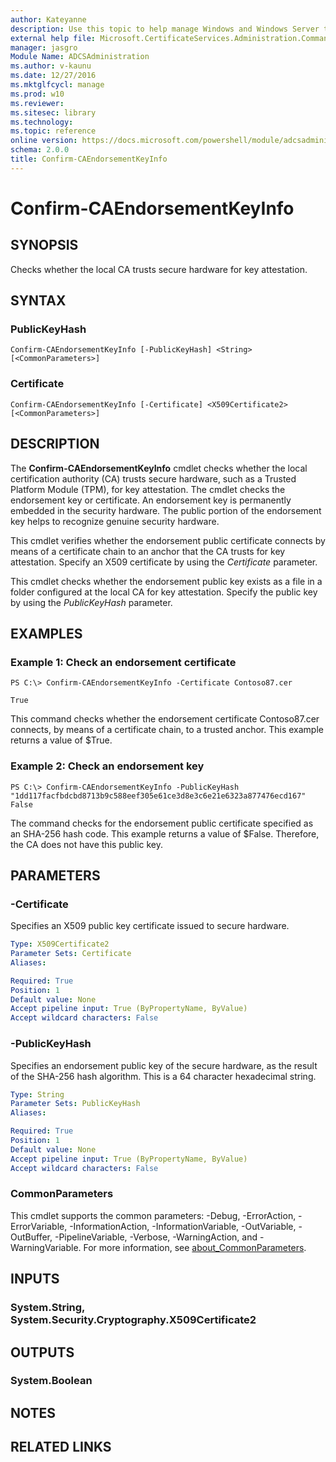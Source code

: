 ```yaml
---
author: Kateyanne
description: Use this topic to help manage Windows and Windows Server technologies with Windows PowerShell.
external help file: Microsoft.CertificateServices.Administration.Commands.dll-Help.xml
manager: jasgro
Module Name: ADCSAdministration
ms.author: v-kaunu
ms.date: 12/27/2016
ms.mktglfcycl: manage
ms.prod: w10
ms.reviewer: 
ms.sitesec: library
ms.technology: 
ms.topic: reference
online version: https://docs.microsoft.com/powershell/module/adcsadministration/confirm-caendorsementkeyinfo?view=windowsserver2022-ps&wt.mc_id=ps-gethelp
schema: 2.0.0
title: Confirm-CAEndorsementKeyInfo
---
```


# Confirm-CAEndorsementKeyInfo

## SYNOPSIS
Checks whether the local CA trusts secure hardware for key attestation.

## SYNTAX

### PublicKeyHash
```
Confirm-CAEndorsementKeyInfo [-PublicKeyHash] <String> [<CommonParameters>]
```

### Certificate
```
Confirm-CAEndorsementKeyInfo [-Certificate] <X509Certificate2> [<CommonParameters>]
```

## DESCRIPTION
The **Confirm-CAEndorsementKeyInfo** cmdlet checks whether the local certification authority (CA) trusts secure hardware, such as a Trusted Platform Module (TPM), for key attestation.
The cmdlet checks the endorsement key or certificate.
An endorsement key is permanently embedded in the security hardware.
The public portion of the endorsement key helps to recognize genuine security hardware.

This cmdlet verifies whether the endorsement public certificate connects by means of a certificate chain to an anchor that the CA trusts for key attestation.
Specify an X509 certificate by using the *Certificate* parameter.

This cmdlet checks whether the endorsement public key exists as a file in a folder configured at the local CA for key attestation.
Specify the public key by using the *PublicKeyHash* parameter.

## EXAMPLES

### Example 1: Check an endorsement certificate
```
PS C:\> Confirm-CAEndorsementKeyInfo -Certificate Contoso87.cer

True
```

This command checks whether the endorsement certificate Contoso87.cer connects, by means of a certificate chain, to a trusted anchor.
This example returns a value of $True.

### Example 2: Check an endorsement key
```
PS C:\> Confirm-CAEndorsementKeyInfo -PublicKeyHash "1dd117facfbdcbd8713b9c588eef305e61ce3d8e3c6e21e6323a877476ecd167"
False
```

The command checks for the endorsement public certificate specified as an SHA-256 hash code.
This example returns a value of $False.
Therefore, the CA does not have this public key.

## PARAMETERS

### -Certificate
Specifies an X509 public key certificate issued to secure hardware.

```yaml
Type: X509Certificate2
Parameter Sets: Certificate
Aliases: 

Required: True
Position: 1
Default value: None
Accept pipeline input: True (ByPropertyName, ByValue)
Accept wildcard characters: False
```

### -PublicKeyHash
Specifies an endorsement public key of the secure hardware, as the result of the SHA-256 hash algorithm.
This is a 64 character hexadecimal string.

```yaml
Type: String
Parameter Sets: PublicKeyHash
Aliases: 

Required: True
Position: 1
Default value: None
Accept pipeline input: True (ByPropertyName, ByValue)
Accept wildcard characters: False
```

### CommonParameters
This cmdlet supports the common parameters: -Debug, -ErrorAction, -ErrorVariable, -InformationAction, -InformationVariable, -OutVariable, -OutBuffer, -PipelineVariable, -Verbose, -WarningAction, and -WarningVariable. For more information, see [about_CommonParameters](https://go.microsoft.com/fwlink/?LinkID=113216).

## INPUTS

### System.String, System.Security.Cryptography.X509Certificate2

## OUTPUTS

### System.Boolean

## NOTES

## RELATED LINKS

